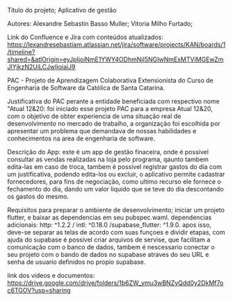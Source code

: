 Título do projeto; Aplicativo de gestão

Autores:
Alexandre Sebastin Basso Muller;
Vitoria Milho Furtado;

Link do Confluence e Jira com conteúdos atualizados:
https://lexandresebastiam.atlassian.net/jira/software/projects/KAN/boards/1/timeline?shared=&atlOrigin=eyJpIjoiNmE1YWY4ODhmNjI5NGIwNmExMTViMGEwZmJlYjkzN2UiLCJwIjoiaiJ9

PAC - Projeto de Aprendizagem Colaborativa Extensionista do Curso de Engenharia de Software da Católica de Santa Catarina.

Justificativa do PAC perante a entidade beneficiada com respectivo nome "Atual 12&20:
foi iniciado esse projeto PAC para a empresa Atual 12&20, com o objetivo de obter experiencia de uma situação real de desenvolvimento no mercado de trabalho, a organização foi escolhida por apresentar um problema que demandava de nossas habilidades e conhecimentos na area de engenharia de software.

Descrição do App:
este é um app de gestão finaceira, onde é possivel consultar as vendas realizadas na loja pelo programa, qaunto tambem edita-las em caso de troca, tambem é possivel registrar gastos do dia com um justificativa, podendo edita-los ou excluir, o aplicativo permite cadastrar fornecedores, para fins de negociação, como ultimo recurso ele fornece o fechamento do dia, dando um valor liquido que se teve do dia descontando os gastos do mesmo. 

Requisitos para preparar o ambiente de desenvolvimento;
iniciar um projeto flutter, e baixar as dependencias em seu pubspec.waml. dependencias adicionais: http: ^1.2.2 / intl: ^0.18.0 /supabase_flutter: ^1.9.0. apos isso, deve-se separar as telas de acordo com suas funçoes e dividir etapas, com ajuda do supabase é possivel criar arquivos de servise, que facilitam a comunicação com o banco de dados, tambem é nescessario conectar o seu projeto com o bando de dados no supabase atraves do seu URL e senha de usuario definidos no propio supabase.


link dos videos e documentos:
https://drive.google.com/drive/folders/1b6ZW_ymu3wBNZyQdd0y2DkMf7oc6TGOV?usp=sharing